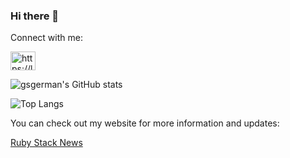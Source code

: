 ### Hi there 👋

<p align="left">Connect with me:</p>
<p align="left">
    <a href="https://www.linkedin.com/in/germ%C3%A1n-silva-56a12622/" target="_blank">
        <img 
            align="center" 
            src="https://raw.githubusercontent.com/rahuldkjain/github-profile-readme-generator/master/src/images/icons/Social/linked-in-alt.svg" 
            alt="https://linkedin.com/in/sergey-tsyganov-434868184/" height="30" width="40" />
    </a>
</p>

![gsgerman's GitHub stats](https://github-readme-stats.vercel.app/api?username=ggerman&count_private=true&show_icons=true&theme=dark)

![Top Langs](https://github-readme-stats.vercel.app/api/top-langs/?username=ggerman&layout=compact&langs_count=10&theme=dark)

You can check out my website for more information and updates:

[Ruby Stack News](https://rubystacknews.com/)

